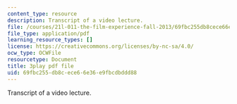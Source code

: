 ```yaml
---
content_type: resource
description: Transcript of a video lecture.
file: /courses/21l-011-the-film-experience-fall-2013/69fbc255db8cece66e36e9fbcdbddd88_vtViG3o2mgg.pdf
file_type: application/pdf
learning_resource_types: []
license: https://creativecommons.org/licenses/by-nc-sa/4.0/
ocw_type: OCWFile
resourcetype: Document
title: 3play pdf file
uid: 69fbc255-db8c-ece6-6e36-e9fbcdbddd88
---
```

Transcript of a video lecture.
